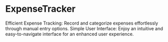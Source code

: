 # ExpenseTracker

Efficient Expense Tracking: Record and categorize expenses effortlessly through manual entry options.
Simple User Interface: Enjoy an intuitive and easy-to-navigate interface for an enhanced user experience.

